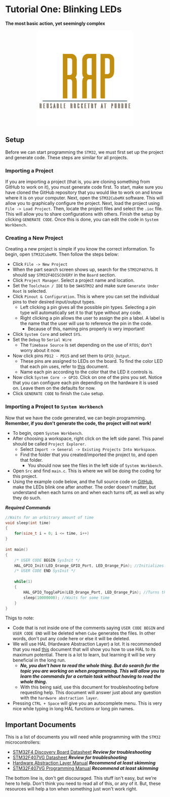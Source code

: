 # Tutorial One: Blinking LEDs

**The most basic action, yet seemingly complex**

<p align="center"><img src="../Resources/RRaPTransCropped.png" width="300" height="300"></p>

## Setup

Before we can start programming the `STM32`, we must first set up the project and generate code. These steps are similar for all projects.

### Importing a Project

If you are importing a project (that is, you are cloning something from GitHub to work on it), you must generate code first. To start, make sure you have cloned the GitHub repository that you would like to work on and know where it is on your computer. Next, open the `STM32CubeMX` software. This will allow you to graphically configure the project. Next, load the project using `File -> Load Project`. Then, locate the project files and select the `.ioc` file. This will allow you to share configurations with others. Finish the setup by clicking `GENERATE CODE`. Once this is done, you can edit the code in `System Workbench`.

### Creating a New Project

Creating a new project is simple if you know the correct information. To begin, open `STM32CubeMX`. Then follow the steps below:

- Click `File -> New Project`
- When the part search screen shows up, search for the `STM32F407VG`. It should say `STM32F4DISCOVERY` in the `Board` section.
- Click `Project Manager`. Select a project name and location.
- Set the `Toolchain / IDE` to be `SW4STM32` and make sure `Generate Under Root` is selected.
- Click `Pinout & Configuration`. This is where you can set the individual pins to their desired input/output types.
  - Left clicking a pin gives all the possible pin types. Selecting a pin type will automatically set it to that type without any code.
  - Right clicking a pin allows the user to assign the pin a label. A label is the name that the user will use to reference the pin in the code.
    - Because of this, naming pins properly is very important!
- Click `System Core` and select `SYS`.
- Set the `Debug` to `Serial Wire`
  - The `Timebase Source` is set depending on the use of `RTOS`; don't worry about it now.
- Now click pins `PD12 - PD15` and set them to `GPIO_Output`.
  - These pins are assigned to LEDs on the board. To find the color LED that each pin uses, refer to [this](https://www.st.com/content/ccc/resource/technical/document/user_manual/70/fe/4a/3f/e7/e1/4f/7d/DM00039084.pdf/files/DM00039084.pdf/jcr:content/translations/en.DM00039084.pdf) document.
  - Name each pin according to the color that the LED it controls is.
- Now click `System Core -> GPIO`. Click on one of the pins you set. Notice that you can configure each pin depending on the hardware it is used on. Leave them on the defaults for now.
- Click `GENERATE CODE` to finish the `Cube` setup.

### Importing a Project to `System Workbench`

Now that we have the code generated, we can begin programming. **Remember, if you don't generate the code, the project will not work!**

- To begin, open `System Workbench`.
- After choosing a workspace, right click on the left side panel. This panel should be called `Project Explorer`.
  - Select `Import -> General -> Existing Projects Into Workspace`.
  - Find the folder that you created/imported the project to, and open that folder.
    - You should now see the files in the left side of `System Workbench`.
- Open `Src` and find `main.c`. This is where we will be doing the coding for this project.
- Using the example code below, and the full source code on [GitHub](https://github.com/reusable-rocketry-at-purdue/Tutorials/tree/master/TutorialOne), make the LEDs blink one after another. The order doesn't matter, but understand when each turns on and when each turns off, as well as why they do such.

***Required Commands***

```C
//Waits for an arbitrary amount of time
void sleep(int time)
{
    for(size_t i = 0; i <= time, i++)
}

int main()
{
    /* USER CODE BEGIN SysInit */
    HAL_GPIO_Init(LED_Orange_GPIO_Port, LED_Orange_Pin); //Initializes the Orange LED
    /* USER CODE END SysInit */

    while(1)
    {
        HAL_GPIO_TogglePin(LED_Orange_Port, LED_Orange_Pin); //Turns the LED on/off
        sleep(10000000); //Waits for some time
    }
}

```

Thigs to note:

- Code that is not inside one of the comments saying `USER CODE BEGIN` and `USER CODE END` will be deleted when `Cube` generates the files. In other words, don't put any code here or else it will be deleted.
- We will use HAL (Hardware Abstraction Layer) a lot. It is recommended that you read [this](https://www.st.com/content/ccc/resource/technical/document/user_manual/2f/71/ba/b8/75/54/47/cf/DM00105879.pdf/files/DM00105879.pdf/jcr:content/translations/en.DM00105879.pdf) document that will show you how to use HAL to its maximum potential. There is a lot to learn, but learning it will be very beneficial in the long run.
  - ***No, you don't have to read the whole thing. But do search for the topic you are working on when programming. This will allow you to learn the commands for a certain task without having to read the whole thing.***
  - With this being said, use this document for troubleshooting before requesting help. This document will answer just about any question with the `hardware abstraction layer`.
- Pressing `CTRL + Space` will give you an autocomplete menu. This is very nice while typing in long HAL functions or long pin names.

## Important Documents

This is a list of documents you will need while programming with the `STM32` microcontrollers:

- [STM32F4 Discovery Board Datasheet](https://www.st.com/content/ccc/resource/technical/document/user_manual/70/fe/4a/3f/e7/e1/4f/7d/DM00039084.pdf/files/DM00039084.pdf/jcr:content/translations/en.DM00039084.pdf) ***Review for troubleshooting***
- [STM32F407VG Datasheet](https://www.st.com/resource/en/datasheet/stm32f407vg.pdf) ***Review for troubleshooting***
- [Hardware Abstraction Layer Manual](https://www.st.com/content/ccc/resource/technical/document/user_manual/2f/71/ba/b8/75/54/47/cf/DM00105879.pdf/files/DM00105879.pdf/jcr:content/translations/en.DM00105879.pdf) ***Recommend at least skimming***
- [STM32F407VG Programming Manual](https://www.st.com/content/ccc/resource/technical/document/programming_manual/6c/3a/cb/e7/e4/ea/44/9b/DM00046982.pdf/files/DM00046982.pdf/jcr:content/translations/en.DM00046982.pdf) ***Recommend at least skimming***

The bottom line is, don't get discouraged. This stuff isn't easy, but we're here to help. Don't think you need to read all of this, or any of it. But, these resources will help a ton when something just won't work right.